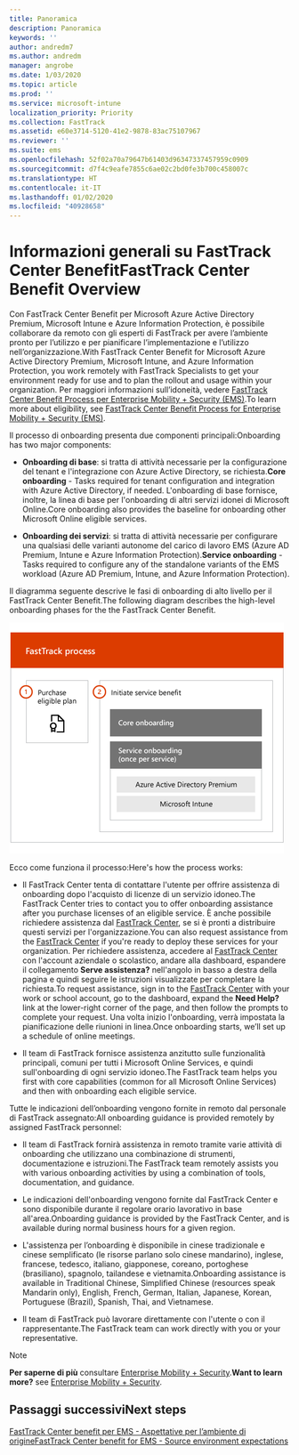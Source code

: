 ```yaml
---
title: Panoramica
description: Panoramica
keywords: ''
author: andredm7
ms.author: andredm
manager: angrobe
ms.date: 1/03/2020
ms.topic: article
ms.prod: ''
ms.service: microsoft-intune
localization_priority: Priority
ms.collection: FastTrack
ms.assetid: e60e3714-5120-41e2-9878-83ac75107967
ms.reviewer: ''
ms.suite: ems
ms.openlocfilehash: 52f02a70a79647b61403d96347337457959c0909
ms.sourcegitcommit: d7f4c9eafe7855c6ae02c2bd0fe3b700c458007c
ms.translationtype: HT
ms.contentlocale: it-IT
ms.lasthandoff: 01/02/2020
ms.locfileid: "40928658"
---
```

# <a name="fasttrack-center-benefit-overview"></a><span data-ttu-id="b70a2-103">Informazioni generali su FastTrack Center Benefit</span><span class="sxs-lookup"><span data-stu-id="b70a2-103">FastTrack Center Benefit Overview</span></span>

<span data-ttu-id="b70a2-104">Con FastTrack Center Benefit per Microsoft Azure Active Directory Premium, Microsoft Intune e Azure Information Protection, è possibile collaborare da remoto con gli esperti di FastTrack per avere l’ambiente pronto per l’utilizzo e per pianificare l’implementazione e l’utilizzo nell’organizzazione.</span><span class="sxs-lookup"><span data-stu-id="b70a2-104">With FastTrack Center Benefit for Microsoft Azure Active Directory Premium, Microsoft Intune, and Azure Information Protection, you work remotely with FastTrack Specialists to get your environment ready for use and to plan the rollout and usage within your organization.</span></span> <span data-ttu-id="b70a2-105">Per maggiori informazioni sull’idoneità, vedere [FastTrack Center Benefit Process per Enterprise Mobility + Security (EMS)](EMS-fasttrack-process.md).</span><span class="sxs-lookup"><span data-stu-id="b70a2-105">To learn more about eligibility, see [FastTrack Center Benefit Process for Enterprise Mobility + Security (EMS)](EMS-fasttrack-process.md).</span></span>

<span data-ttu-id="b70a2-106">Il processo di onboarding presenta due componenti principali:</span><span class="sxs-lookup"><span data-stu-id="b70a2-106">Onboarding has two major components:</span></span>

-   <span data-ttu-id="b70a2-107">**Onboarding di base**: si tratta di attività necessarie per la configurazione del tenant e l'integrazione con Azure Active Directory, se richiesta.</span><span class="sxs-lookup"><span data-stu-id="b70a2-107">**Core onboarding** - Tasks required for tenant configuration and integration with Azure Active Directory, if needed.</span></span> <span data-ttu-id="b70a2-108">L'onboarding di base fornisce, inoltre, la linea di base per l'onboarding di altri servizi idonei di Microsoft Online.</span><span class="sxs-lookup"><span data-stu-id="b70a2-108">Core onboarding also provides the baseline for onboarding other Microsoft Online eligible services.</span></span>

-   <span data-ttu-id="b70a2-109">**Onboarding dei servizi**: si tratta di attività necessarie per configurare una qualsiasi delle varianti autonome del carico di lavoro EMS (Azure AD Premium, Intune e Azure Information Protection).</span><span class="sxs-lookup"><span data-stu-id="b70a2-109">**Service onboarding** - Tasks required to configure any of the standalone variants of the EMS workload (Azure AD Premium, Intune, and Azure Information Protection).</span></span>

<span data-ttu-id="b70a2-110">Il diagramma seguente descrive le fasi di onboarding di alto livello per il FastTrack Center Benefit.</span><span class="sxs-lookup"><span data-stu-id="b70a2-110">The following diagram describes the high-level onboarding phases for the the FastTrack Center Benefit.</span></span>

![Le fasi di onboarding di alto livello dell'uso del FastTrack Center Benefit](./media/ft-onboarding-process.png)

<span data-ttu-id="b70a2-112">Ecco come funziona il processo:</span><span class="sxs-lookup"><span data-stu-id="b70a2-112">Here's how the process works:</span></span>

- <span data-ttu-id="b70a2-113">Il FastTrack Center tenta di contattare l'utente per offrire assistenza di onboarding dopo l'acquisto di licenze di un servizio idoneo.</span><span class="sxs-lookup"><span data-stu-id="b70a2-113">The FastTrack Center tries to contact you to offer onboarding assistance after you purchase licenses of an eligible service.</span></span> <span data-ttu-id="b70a2-114">È anche possibile richiedere assistenza dal [FastTrack Center](https://go.microsoft.com/fwlink/?linkid=780698), se si è pronti a distribuire questi servizi per l'organizzazione.</span><span class="sxs-lookup"><span data-stu-id="b70a2-114">You can also request assistance from the [FastTrack Center](https://go.microsoft.com/fwlink/?linkid=780698) if you're ready to deploy these services for your organization.</span></span> <span data-ttu-id="b70a2-115">Per richiedere assistenza, accedere al [FastTrack Center](https://go.microsoft.com/fwlink/?linkid=780698) con l'account aziendale o scolastico, andare alla dashboard, espandere il collegamento **Serve assistenza?** nell'angolo in basso a destra della pagina e quindi seguire le istruzioni visualizzate per completare la richiesta.</span><span class="sxs-lookup"><span data-stu-id="b70a2-115">To request assistance, sign in to the [FastTrack Center](https://go.microsoft.com/fwlink/?linkid=780698) with your work or school account, go to the dashboard, expand the **Need Help?** link at the lower-right corner of the page, and then follow the prompts to complete your request.</span></span> <span data-ttu-id="b70a2-116">Una volta inizio l'onboarding, verrà impostata la pianificazione delle riunioni in linea.</span><span class="sxs-lookup"><span data-stu-id="b70a2-116">Once onboarding starts, we’ll set up a schedule of online meetings.</span></span>

-   <span data-ttu-id="b70a2-117">Il team di FastTrack fornisce assistenza anzitutto sulle funzionalità principali, comuni per tutti i Microsoft Online Services, e quindi sull'onboarding di ogni servizio idoneo.</span><span class="sxs-lookup"><span data-stu-id="b70a2-117">The FastTrack team helps you first with core capabilities (common for all Microsoft Online Services) and then with onboarding each eligible service.</span></span>

<span data-ttu-id="b70a2-118">Tutte le indicazioni dell’onboarding vengono fornite in remoto dal personale di FastTrack assegnato:</span><span class="sxs-lookup"><span data-stu-id="b70a2-118">All onboarding guidance is provided remotely by assigned FastTrack personnel:</span></span>

-   <span data-ttu-id="b70a2-119">Il team di FastTrack fornirà assistenza in remoto tramite varie attività di onboarding che utilizzano una combinazione di strumenti, documentazione e istruzioni.</span><span class="sxs-lookup"><span data-stu-id="b70a2-119">The FastTrack team remotely assists you with various onboarding activities by using a combination of tools, documentation, and guidance.</span></span>

-   <span data-ttu-id="b70a2-120">Le indicazioni dell'onboarding vengono fornite dal FastTrack Center e sono disponibile durante il regolare orario lavorativo in base all'area.</span><span class="sxs-lookup"><span data-stu-id="b70a2-120">Onboarding guidance is provided by the FastTrack Center, and is available during normal business hours for a given region.</span></span>

-   <span data-ttu-id="b70a2-121">L'assistenza per l’onboarding è disponibile in cinese tradizionale e cinese semplificato (le risorse parlano solo cinese mandarino), inglese, francese, tedesco, italiano, giapponese, coreano, portoghese (brasiliano), spagnolo, tailandese e vietnamita.</span><span class="sxs-lookup"><span data-stu-id="b70a2-121">Onboarding assistance is available in Traditional Chinese, Simplified Chinese (resources speak Mandarin only), English, French, German, Italian, Japanese, Korean, Portuguese (Brazil), Spanish, Thai, and Vietnamese.</span></span>

-   <span data-ttu-id="b70a2-122">Il team di FastTrack può lavorare direttamente con l'utente o con il rappresentante.</span><span class="sxs-lookup"><span data-stu-id="b70a2-122">The FastTrack team can work directly with you or your representative.</span></span>

> [!NOTE]
> <span data-ttu-id="b70a2-123">**Per saperne di più** consultare [Enterprise Mobility + Security](https://www.microsoft.com/cloud-platform/enterprise-mobility).</span><span class="sxs-lookup"><span data-stu-id="b70a2-123">**Want to learn more?** see [Enterprise Mobility + Security](https://www.microsoft.com/cloud-platform/enterprise-mobility).</span></span>

## <a name="next-steps"></a><span data-ttu-id="b70a2-124">Passaggi successivi</span><span class="sxs-lookup"><span data-stu-id="b70a2-124">Next steps</span></span>

[<span data-ttu-id="b70a2-125">FastTrack Center benefit per EMS - Aspettative per l’ambiente di origine</span><span class="sxs-lookup"><span data-stu-id="b70a2-125">FastTrack Center benefit for EMS - Source environment expectations</span></span>](EMS-source-environment-expectations.md)
